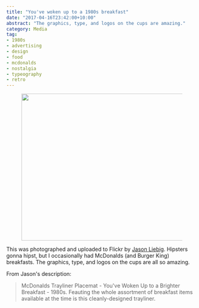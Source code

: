 ```yaml
---
title: "You've woken up to a 1980s breakfast"
date: "2017-04-16T23:42:00+10:00"
abstract: "The graphics, type, and logos on the cups are amazing."
category: Media
tag:
- 1980s
- advertising
- design
- food
- mcdonalds
- nostalgia
- typeography
- retro
---
```

<figure><p><img src="https://rubenerd.com/files/2017/80sbreakfast@1x.jpg" alt="" style="width:500px; height:387px" srcset="https://rubenerd.com/files/2017/80sbreakfast@1x.jpg 1x, https://rubenerd.com/files/2017/80sbreakfast@2x.jpg 2x" /></p></figure>

This was photographed and uploaded to Flickr by [Jason Liebig]. Hipsters gonna hipst, but I occasionally had McDonalds (and Burger King) breakfasts. The graphics, type, and logos on the cups are all so amazing.

From Jason's description:

> McDonalds Trayliner Placemat - You've Woken Up to a Brighter Breakfast - 1980s. Feauting the whole assortment of breakfast items available at the time is this cleanly-designed trayliner.

[Jason Liebig]: https://www.flickr.com/photos/jasonliebigstuff/2972502666

